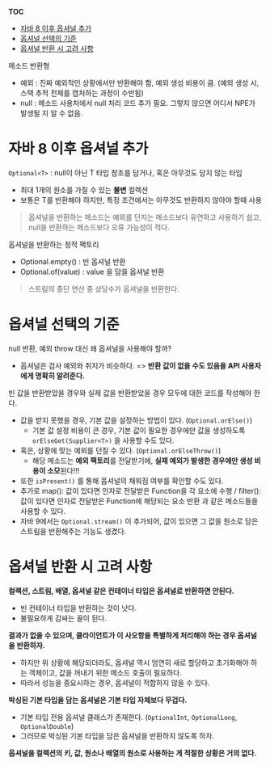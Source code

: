 **TOC**
- [자바 8 이후 옵셔널 추가](#자바-8-이후-옵셔널-추가)
- [옵셔널 선택의 기준](#옵셔널-선택의-기준)
- [옵셔널 반환 시 고려 사항](#옵셔널-반환-시-고려-사항)

메소드 반환형
- 예외 : 진짜 예외적인 상황에서만 반환해야 함, 예외 생성 비용이 큼. (예외 생성 시, 스택 추적 전체를 캡처하는 과정이 수반됨)
- null : 메소드 사용처에서 null 처리 코드 추가 필요. 그렇지 않으면 어디서 NPE가 발생될 지 알 수 없음.

# 자바 8 이후 옵셔널 추가
`Optional<T>` : null이 아닌 T 타입 참조를 담거나, 혹은 아무것도 담지 않는 타입
- 최대 1개의 원소를 가질 수 있는 **불변** 컬렉션
- 보통은 T를 반환해야 하지만, 특정 조건에서는 아무것도 반환하지 않아야 할때 사용

> 옵셔널을 반환하는 메소드는 예외를 던지는 메소드보다 유연하고 사용하기 쉽고, null을 반환하는 메소드보다 오류 가능성이 적다.

옵셔널을 반환하는 정적 팩토리
- Optional.empty() : 빈 옵셔널 반환
- Optional.of(value) : value 을 담을 옵셔널 반환

> 스트림의 종단 연산 중 상당수가 옵셔널을 반환한다.

# 옵셔널 선택의 기준
null 반환, 예외 throw 대신 왜 옵셔널을 사용해야 할까?
- 옵셔널은 검사 예외와 취지가 비슷하다. => **반환 값이 없을 수도 있음을 API 사용자에게 명확히 알려준다.**

빈 값을 반환받았을 경우와 실제 값을 반환받았을 경우 모두에 대한 코드를 작성해야 한다.
- 값을 받지 못했을 경우, 기본 값을 설정하는 방법이 있다. (`Optional.orElse()`)
  - 기본 값 설정 비용이 큰 경우, 기본 값이 필요한 경우에만 값을 생성하도록 `orElseGet(Supplier<T>)` 을 사용할 수도 있다.
- 혹은, 상황에 맞는 예외를 던질 수 있다. (`Optional.orElseThrow()`)
  - 해당 메소드는 **예외 팩토리**를 전달받기에, **실제 예외가 발생한 경우에만 생성 비용이 소모**된다!!!
- 또한 `isPresent()` 를 통해 옵셔널의 채워짐 여부를 확인할 수도 있다.
- 추가로 map(): 값이 있다면 인자로 전달받은 Function을 각 요소에 수행 / filter(): 값이 있다면 인자로 전달받은 Function에 해당되는 요소 반환 과 같은 메소드들을 사용할 수 있다.
- 자바 9에서는 `Optional.stream()` 이 추가되어, 값이 있으면 그 값을 원소로 담은 스트림을 반환해주는 기능도 생겼다.

# 옵셔널 반환 시 고려 사항
**컬렉션, 스트림, 배열, 옵셔널 같은 컨테이너 타입은 옵셔널로 반환하면 안된다.**
- 빈 컨테이너 타입을 반환하는 것이 낫다.
- 불필요하게 감싸는 꼴이 된다.

**결과가 없을 수 있으며, 클라이언트가 이 사오항을 특별하게 처리해야 하는 경우 옵셔널을 반환하자.**
- 하지만 위 상황에 해당되더라도, 옵셔널 역시 엄연히 새로 할당하고 초기화해야 하는 객체이고, 값을 꺼내기 위한 메소드 호출이 필요하다.
- 따라서 성능을 중요시하는 경우, 옵셔널이 적합하지 않을 수 있다.

**박싱된 기본 타입을 담는 옵셔널은 기본 타입 자체보다 무겁다.**
- 기본 타입 전용 옵셔널 클래스가 존재한다. (`OptionalInt`, `OptionalLong`, `OptionalDouble`)
- 그러므로 박싱된 기본 타입을 담은 옵셔널을 반환하지 않도록 하자.

**옵셔널을 컬렉션의 키, 값, 원소나 배열의 원소로 사용하는 게 적절한 상황은 거의 없다.**
